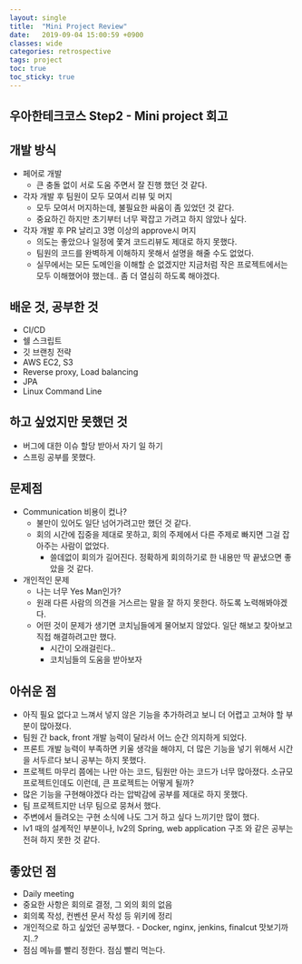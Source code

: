 ```yaml
---
layout: single
title:  "Mini Project Review"
date:   2019-09-04 15:00:59 +0900
classes: wide
categories: retrospective
tags: project
toc: true
toc_sticky: true
---
```


## 우아한테크코스 Step2 - Mini project 회고

## 개발 방식

* 페어로 개발
  * 큰 충돌 없이 서로 도움 주면서 잘 진행 했던 것 같다.
* 각자 개발 후 팀원이 모두 모여서 리뷰 및 머지
  * 모두 모여서 머지하는데, 불필요한 싸움이 좀 있었던 것 같다.
  * 중요하긴 하지만 초기부터 너무 꽉잡고 가려고 하지 않았나 싶다.
* 각자 개발 후 PR 날리고 3명 이상의 approve시 머지
  * 의도는 좋았으나 일정에 쫓겨 코드리뷰도 제대로 하지 못했다.
  * 팀원의 코드를 완벽하게 이해하지 못해서 설명을 해줄 수도 없었다.
  * 실무에서는 모든 도메인을 이해할 순 없겠지만 지금처럼 작은 프로젝트에서는 모두 이해했어야 했는데.. 좀 더 열심히 하도록 해야겠다.

## 배운 것, 공부한 것

* CI/CD
* 쉘 스크립트
* 깃 브랜칭 전략
* AWS EC2, S3
* Reverse proxy, Load balancing
* JPA
* Linux Command Line

## 하고 싶었지만 못했던 것

* 버그에 대한 이슈 할당 받아서 자기 일 하기
* 스프링 공부를 못했다.

## 문제점

* Communication 비용이 컸나?
  * 불만이 있어도 일단 넘어가려고만 했던 것 같다.
  * 회의 시간에 집중을 제대로 못하고, 회의 주제에서 다른 주제로 빠지면 그걸 잡아주는 사람이 없었다.
    * 쓸데없이 회의가 길어진다. 정확하게 회의하기로 한 내용만 딱 끝냈으면 좋았을 것 같다.
* 개인적인 문제
  * 나는 너무 Yes Man인가?
  * 원래 다른 사람의 의견을 거스르는 말을 잘 하지 못한다. 하도록 노력해봐야겠다.
  * 어떤 것이 문제가 생기면 코치님들에게 물어보지 않았다. 일단 해보고 찾아보고 직접 해결하려고만 했다.
    * 시간이 오래걸린다..
    * 코치님들의 도움을 받아보자

## 아쉬운 점

* 아직 필요 없다고 느껴서 넣지 않은 기능을 추가하려고 보니 더 어렵고 고쳐야 할 부분이 많아졌다.
* 팀원 간 back, front 개발 능력이 달라서 어느 순간 의지하게 되었다.
* 프론트 개발 능력이 부족하면 키울 생각을 해야지, 더 많은 기능을 넣기 위해서 시간을 서두르다 보니 공부는 하지 못했다.
* 프로젝트 마무리 쯤에는 나만 아는 코드, 팀원만 아는 코드가 너무 많아졌다. 소규모 프로젝트인데도 이런데, 큰 프로젝트는 어떻게 될까?
* 많은 기능을 구현해야겠다 라는 압박감에 공부를 제대로 하지 못했다.
* 팀 프로젝트지만 너무 팀으로 뭉쳐서 했다.
* 주변에서 들려오는 구현 소식에 나도 그거 하고 싶다 느끼기만 많이 했다.
* lv1 때의 설계적인 부분이나, lv2의 Spring, web application 구조 와 같은 공부는 전혀 하지 못한 것 같다.

## 좋았던 점

* Daily meeting
* 중요한 사항은 회의로 결정, 그 외의 회의 없음
* 회의록 작성, 컨벤션 문서 작성 등 위키에 정리
* 개인적으로 하고 싶었던 공부했다. - Docker, nginx, jenkins, finalcut 맛보기까지..?
* 점심 메뉴를 빨리 정한다. 점심 빨리 먹는다.
